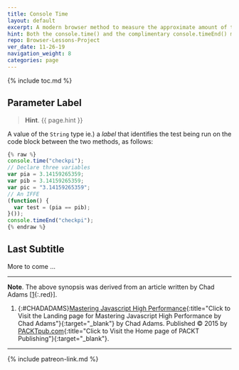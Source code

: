 ```yaml
---
title: Console Time
layout: default
excerpt: A modern browser method to measure the approximate amount of time in milliseconds ms required to execute a block of code ...
hint: Both the console.time() and the complimentary console.timeEnd() methods accept one like parameter to fill each respective argument.
repo: Browser-Lessons-Project
ver_date: 11-26-19
navigation_weight: 8
categories: page
---
```

{% include toc.md %}

## Parameter Label

> **Hint**. {{ page.hint }}

A value of the `String` type ie.) a *label* that identifies the test being run on the code block between the two methods, as follows:

```javascript
{% raw %}
console.time("checkpi");
// Declare three variables
var pia = 3.14159265359;
var pib = 3.14159265359;
var pic = "3.14159265359";
// An IFFE
(function() {
  var test = (pia == pib);
}());
console.timeEnd("checkpi");
{% endraw %}
```

## Last Subtitle

More to come ...

***

**Note**. The above synopsis was derived from an article written by Chad Adams [[1](#CHADADAMS){:.red}].

1. {:#CHADADAMS}[Mastering Javascript High Performance](https://www.packtpub.com/web-development/mastering-javascript-high-performance){:title="Click to Visit the Landing page for Mastering Javascript High Performance by Chad Adams"}{:target="_blank"} by Chad Adams. Published © 2015 by [PACKTpub.com](https://www.packtpub.com/){:title="Click to Visit the Home page of PACKT Publishing"}{:target="_blank"}.

***

{% include patreon-link.md %}
